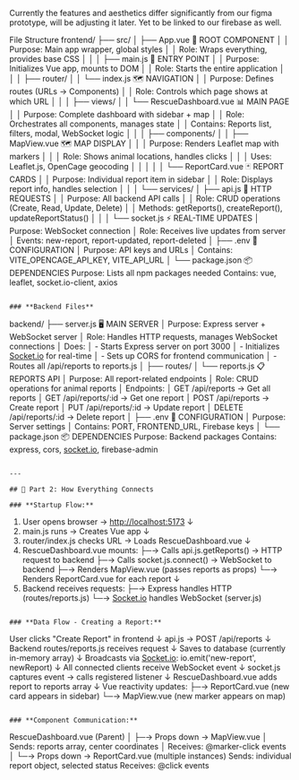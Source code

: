 Currently the features and aesthetics differ significantly from our figma prototype, will be adjusting it later. 
Yet to be linked to our firebase as well. 

File Structure
frontend/
├── src/
│   ├── App.vue                     🎯 ROOT COMPONENT
│   │   Purpose: Main app wrapper, global styles
│   │   Role: Wraps everything, provides base CSS
│   │
│   ├── main.js                     🚀 ENTRY POINT
│   │   Purpose: Initializes Vue app, mounts to DOM
│   │   Role: Starts the entire application
│   │
│   ├── router/
│   │   └── index.js                🗺️ NAVIGATION
│   │       Purpose: Defines routes (URLs → Components)
│   │       Role: Controls which page shows at which URL
│   │
│   ├── views/
│   │   └── RescueDashboard.vue     📊 MAIN PAGE
│   │       Purpose: Complete dashboard with sidebar + map
│   │       Role: Orchestrates all components, manages state
│   │       Contains: Reports list, filters, modal, WebSocket logic
│   │
│   ├── components/
│   │   ├── MapView.vue             🗺️ MAP DISPLAY
│   │   │   Purpose: Renders Leaflet map with markers
│   │   │   Role: Shows animal locations, handles clicks
│   │   │   Uses: Leaflet.js, OpenCage geocoding
│   │   │
│   │   └── ReportCard.vue          🃏 REPORT CARDS
│   │       Purpose: Individual report item in sidebar
│   │       Role: Displays report info, handles selection
│   │
│   └── services/
│       ├── api.js                  🔌 HTTP REQUESTS
│       │   Purpose: All backend API calls
│       │   Role: CRUD operations (Create, Read, Update, Delete)
│       │   Methods: getReports(), createReport(), updateReportStatus()
│       │
│       └── socket.js               ⚡ REAL-TIME UPDATES
│           Purpose: WebSocket connection
│           Role: Receives live updates from server
│           Events: new-report, report-updated, report-deleted
│
├── .env                            🔑 CONFIGURATION
│   Purpose: API keys and URLs
│   Contains: VITE_OPENCAGE_API_KEY, VITE_API_URL
│
└── package.json                    📦 DEPENDENCIES
Purpose: Lists all npm packages needed
Contains: vue, leaflet, socket.io-client, axios

```

### **Backend Files**

```

backend/
├── server.js                       🖥️ MAIN SERVER
│   Purpose: Express server + WebSocket server
│   Role: Handles HTTP requests, manages WebSocket connections
│   Does:
│     - Starts Express server on port 3000
│     - Initializes [Socket.io](http://socket.io/) for real-time
│     - Sets up CORS for frontend communication
│     - Routes all /api/reports to reports.js
│
├── routes/
│   └── reports.js                  📋 REPORTS API
│       Purpose: All report-related endpoints
│       Role: CRUD operations for animal reports
│       Endpoints:
│         GET    /api/reports          → Get all reports
│         GET    /api/reports/:id     → Get one report
│         POST   /api/reports         → Create report
│         PUT    /api/reports/:id     → Update report
│         DELETE /api/reports/:id     → Delete report
│
├── .env                            🔑 CONFIGURATION
│   Purpose: Server settings
│   Contains: PORT, FRONTEND_URL, Firebase keys
│
└── package.json                    📦 DEPENDENCIES
Purpose: Backend packages
Contains: express, cors, [socket.io](http://socket.io/), firebase-admin

```

---

## 🔄 Part 2: How Everything Connects

### **Startup Flow:**

```

1. User opens browser → [http://localhost:5173](http://localhost:5173/)
↓
2. main.js runs → Creates Vue app
↓
3. router/index.js checks URL → Loads RescueDashboard.vue
↓
4. RescueDashboard.vue mounts:
├─→ Calls api.js.getReports() → HTTP request to backend
├─→ Calls socket.js.connect() → WebSocket to backend
├─→ Renders MapView.vue (passes reports as props)
└─→ Renders ReportCard.vue for each report
↓
5. Backend receives requests:
├─→ Express handles HTTP (routes/reports.js)
└─→ [Socket.io](http://socket.io/) handles WebSocket (server.js)

```

### **Data Flow - Creating a Report:**

```

User clicks "Create Report" in frontend
↓
api.js → POST /api/reports
↓
Backend routes/reports.js receives request
↓
Saves to database (currently in-memory array)
↓
Broadcasts via [Socket.io](http://socket.io/): io.emit('new-report', newReport)
↓
All connected clients receive WebSocket event
↓
socket.js captures event → calls registered listener
↓
RescueDashboard.vue adds report to reports array
↓
Vue reactivity updates:
├─→ ReportCard.vue (new card appears in sidebar)
└─→ MapView.vue (new marker appears on map)

```

### **Component Communication:**

```

RescueDashboard.vue (Parent)
│
├─→ Props down → MapView.vue
│    Sends: reports array, center coordinates
│    Receives: @marker-click events
│
└─→ Props down → ReportCard.vue (multiple instances)
Sends: individual report object, selected status
Receives: @click events
